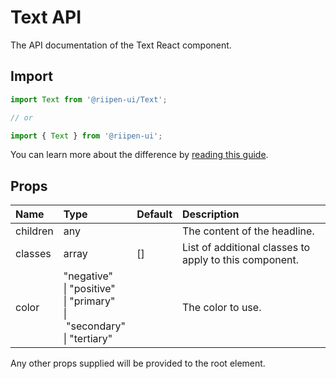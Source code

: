 <!--- This documentation is automatically generated, do not try to edit it. -->

# Text API

<p class="description">The API documentation of the Text React component.</p>

## Import

```js
import Text from '@riipen-ui/Text';

// or

import { Text } from '@riipen-ui';
```

You can learn more about the difference by [reading this guide](/guides/bundle-size).

## Props

| Name | Type | Default | Description |
|:-----|:-----|:--------|:------------|
| <span class="prop-name">children</span> | <span class="prop-type">any</span> |  | The content of the headline. |
| <span class="prop-name">classes</span> | <span class="prop-type">array</span> | <span class="prop-default">[]</span> | List of additional classes to apply to this component. |
| <span class="prop-name">color</span> | <span class="prop-type">"negative"<br>&#124;&nbsp;"positive"<br>&#124;&nbsp;"primary"<br>&#124;&nbsp;"secondary"<br>&#124;&nbsp;"tertiary"</span> |  | The color to use. |


Any other props supplied will be provided to the root element.